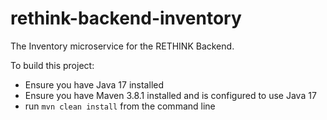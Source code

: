 # rethink-backend-inventory

The Inventory microservice for the RETHINK Backend.

To build this project:
- Ensure you have Java 17 installed
- Ensure you have Maven 3.8.1 installed and is configured to use Java 17
- run `mvn clean install` from the command line

